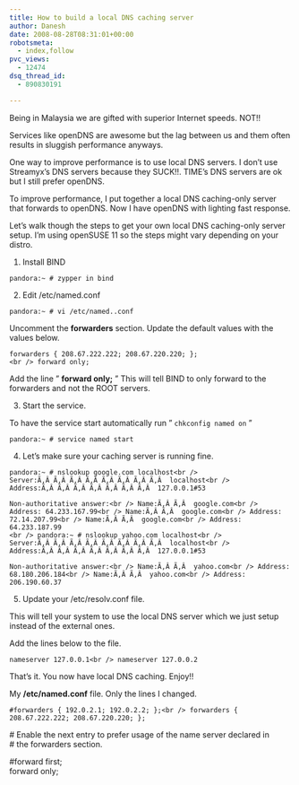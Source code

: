 ```yaml
---
title: How to build a local DNS caching server
author: Danesh
date: 2008-08-28T08:31:01+00:00
robotsmeta:
  - index,follow
pvc_views:
  - 12474
dsq_thread_id:
  - 890830191

---
```

Being in Malaysia we are gifted with superior Internet speeds. NOT!!

Services like openDNS are awesome but the lag between us and them often results in sluggish performance anyways.

One way to improve performance is to use local DNS servers. I don&#8217;t use Streamyx&#8217;s DNS servers because they SUCK!!. TIME&#8217;s DNS servers are ok but I still prefer openDNS.

To improve performance, I put together a local DNS caching-only server that forwards to openDNS. Now I have openDNS with lighting fast response.

Let&#8217;s walk though the steps to get your own local DNS caching-only server setup. I&#8217;m using openSUSE 11 so the steps might vary depending on your distro.

1. Install BIND

`pandora:~ # zypper in bind`

2. Edit /etc/named.conf

`pandora:~ # vi /etc/named..conf`

Uncomment the **forwarders** section. Update the default values with the values below.

`forwarders { 208.67.222.222; 208.67.220.220; };`  
`<br />
forward only;`

Add the line &#8221; **forward only;** &#8221; This will tell BIND to only forward to the forwarders and not the ROOT servers.

3. Start the service.

To have the service start automatically run &#8221; `chkconfig named on` &#8221;

`pandora:~ # service named start`

4. Let&#8217;s make sure your caching server is running fine.

`pandora:~ # nslookup google.com localhost<br />
Server:Ã‚Â Ã‚Â Ã‚Â Ã‚Â Ã‚Â Ã‚Â Ã‚Â Ã‚Â  localhost<br />
Address:Ã‚Â Ã‚Â Ã‚Â Ã‚Â Ã‚Â Ã‚Â Ã‚Â  127.0.0.1#53`

`Non-authoritative answer:<br />
Name:Ã‚Â Ã‚Â  google.com<br />
Address: 64.233.167.99<br />
Name:Ã‚Â Ã‚Â  google.com<br />
Address: 72.14.207.99<br />
Name:Ã‚Â Ã‚Â  google.com<br />
Address: 64.233.187.99`  
`<br />
pandora:~ # nslookup yahoo.com localhost<br />
Server:Ã‚Â Ã‚Â Ã‚Â Ã‚Â Ã‚Â Ã‚Â Ã‚Â Ã‚Â  localhost<br />
Address:Ã‚Â Ã‚Â Ã‚Â Ã‚Â Ã‚Â Ã‚Â Ã‚Â  127.0.0.1#53`

`Non-authoritative answer:<br />
Name:Ã‚Â Ã‚Â  yahoo.com<br />
Address: 68.180.206.184<br />
Name:Ã‚Â Ã‚Â  yahoo.com<br />
Address: 206.190.60.37`

5. Update your /etc/resolv.conf file.

This will tell your system to use the local DNS server which we just setup instead of the external ones.

Add the lines below to the file.

`nameserver 127.0.0.1<br />
nameserver 127.0.0.2`

That&#8217;s it. You now have local DNS caching. Enjoy!!

<!--more-->

My **/etc/named.conf** file. Only the lines I changed.

`#forwarders { 192.0.2.1; 192.0.2.2; };<br />
forwarders { 208.67.222.222; 208.67.220.220; };`

\# Enable the next entry to prefer usage of the name server declared in  
\# the forwarders section.

#forward first;  
forward only;